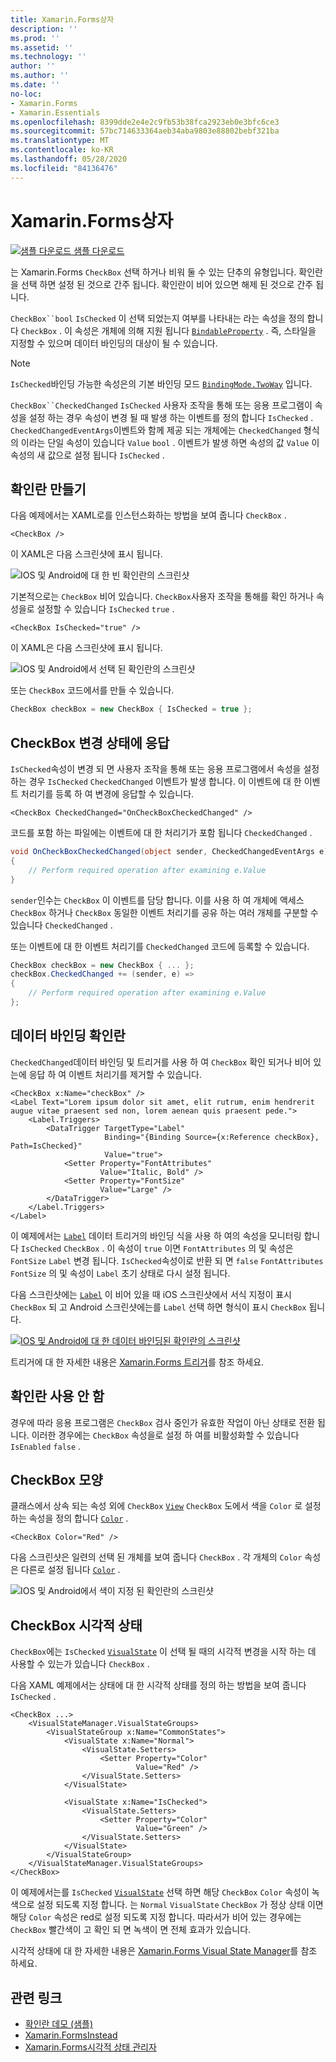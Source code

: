 ```yaml
---
title: Xamarin.Forms상자
description: ''
ms.prod: ''
ms.assetid: ''
ms.technology: ''
author: ''
ms.author: ''
ms.date: ''
no-loc:
- Xamarin.Forms
- Xamarin.Essentials
ms.openlocfilehash: 8399dde2e4e2c9fb53b38fca2923eb0e3bfc6ce3
ms.sourcegitcommit: 57bc714633364aeb34aba9803e88802bebf321ba
ms.translationtype: MT
ms.contentlocale: ko-KR
ms.lasthandoff: 05/28/2020
ms.locfileid: "84136476"
---
```

# <a name="xamarinforms-checkbox"></a>Xamarin.Forms상자

[![샘플 다운로드](~/media/shared/download.png) 샘플 다운로드](https://docs.microsoft.com/samples/xamarin/xamarin-forms-samples/userinterface-checkboxdemos/)

는 Xamarin.Forms `CheckBox` 선택 하거나 비워 둘 수 있는 단추의 유형입니다. 확인란을 선택 하면 설정 된 것으로 간주 됩니다. 확인란이 비어 있으면 해제 된 것으로 간주 됩니다.

`CheckBox``bool` `IsChecked` 이 선택 되었는지 여부를 나타내는 라는 속성을 정의 합니다 `CheckBox` . 이 속성은 개체에 의해 지원 됩니다 [`BindableProperty`](xref:Xamarin.Forms.BindableProperty) . 즉, 스타일을 지정할 수 있으며 데이터 바인딩의 대상이 될 수 있습니다.

> [!NOTE]
> `IsChecked`바인딩 가능한 속성은의 기본 바인딩 모드 [`BindingMode.TwoWay`](xref:Xamarin.Forms.BindingMode.TwoWay) 입니다.

`CheckBox``CheckedChanged` `IsChecked` 사용자 조작을 통해 또는 응용 프로그램이 속성을 설정 하는 경우 속성이 변경 될 때 발생 하는 이벤트를 정의 합니다 `IsChecked` . `CheckedChangedEventArgs`이벤트와 함께 제공 되는 개체에는 `CheckedChanged` 형식의 이라는 단일 속성이 있습니다 `Value` `bool` . 이벤트가 발생 하면 속성의 값 `Value` 이 속성의 새 값으로 설정 됩니다 `IsChecked` .

## <a name="create-a-checkbox"></a>확인란 만들기

다음 예제에서는 XAML로를 인스턴스화하는 방법을 보여 줍니다 `CheckBox` .

```xaml
<CheckBox />
```

이 XAML은 다음 스크린샷에 표시 됩니다.

![IOS 및 Android에 대 한 빈 확인란의 스크린샷](checkbox-images/checkbox-empty.png "빈 확인란")

기본적으로는 `CheckBox` 비어 있습니다. `CheckBox`사용자 조작을 통해를 확인 하거나 속성을로 설정할 수 있습니다 `IsChecked` `true` .

```xaml
<CheckBox IsChecked="true" />
```

이 XAML은 다음 스크린샷에 표시 됩니다.

![IOS 및 Android에서 선택 된 확인란의 스크린샷](checkbox-images/checkbox-checked.png "선택 됨 확인란")

또는 `CheckBox` 코드에서를 만들 수 있습니다.

```csharp
CheckBox checkBox = new CheckBox { IsChecked = true };
```

## <a name="respond-to-a-checkbox-changing-state"></a>CheckBox 변경 상태에 응답

`IsChecked`속성이 변경 되 면 사용자 조작을 통해 또는 응용 프로그램에서 속성을 설정 하는 경우 `IsChecked` `CheckedChanged` 이벤트가 발생 합니다. 이 이벤트에 대 한 이벤트 처리기를 등록 하 여 변경에 응답할 수 있습니다.

```xaml
<CheckBox CheckedChanged="OnCheckBoxCheckedChanged" />
```

코드를 포함 하는 파일에는 이벤트에 대 한 처리기가 포함 됩니다 `CheckedChanged` .

```csharp
void OnCheckBoxCheckedChanged(object sender, CheckedChangedEventArgs e)
{
    // Perform required operation after examining e.Value
}
```

`sender`인수는 `CheckBox` 이 이벤트를 담당 합니다. 이를 사용 하 여 개체에 액세스 `CheckBox` 하거나 `CheckBox` 동일한 이벤트 처리기를 공유 하는 여러 개체를 구분할 수 있습니다 `CheckedChanged` .

또는 이벤트에 대 한 이벤트 처리기를 `CheckedChanged` 코드에 등록할 수 있습니다.

```csharp
CheckBox checkBox = new CheckBox { ... };
checkBox.CheckedChanged += (sender, e) =>
{
    // Perform required operation after examining e.Value
};
```

## <a name="data-bind-a-checkbox"></a>데이터 바인딩 확인란

`CheckedChanged`데이터 바인딩 및 트리거를 사용 하 여 `CheckBox` 확인 되거나 비어 있는에 응답 하 여 이벤트 처리기를 제거할 수 있습니다.

```xaml
<CheckBox x:Name="checkBox" />
<Label Text="Lorem ipsum dolor sit amet, elit rutrum, enim hendrerit augue vitae praesent sed non, lorem aenean quis praesent pede.">
    <Label.Triggers>
        <DataTrigger TargetType="Label"
                     Binding="{Binding Source={x:Reference checkBox}, Path=IsChecked}"
                     Value="true">
            <Setter Property="FontAttributes"
                    Value="Italic, Bold" />
            <Setter Property="FontSize"
                    Value="Large" />
        </DataTrigger>
    </Label.Triggers>
</Label>
```

이 예제에서는 [`Label`](xref:Xamarin.Forms.Label) 데이터 트리거의 바인딩 식을 사용 하 여의 속성을 모니터링 합니다 `IsChecked` `CheckBox` . 이 속성이 `true` 이면 `FontAttributes` 의 및 속성은 `FontSize` `Label` 변경 됩니다. `IsChecked`속성이로 반환 되 면 `false` `FontAttributes` `FontSize` 의 및 속성이 `Label` 초기 상태로 다시 설정 됩니다.

다음 스크린샷에는 [`Label`](xref:Xamarin.Forms.Label) 이 비어 있을 때 iOS 스크린샷에서 서식 지정이 표시 `CheckBox` 되 고 Android 스크린샷에는를 `Label` 선택 하면 형식이 표시 `CheckBox` 됩니다.

[![IOS 및 Android에 대 한 데이터 바인딩된 확인란의 스크린샷](checkbox-images/checkbox-databinding.png "데이터 바인딩 확인란")](checkbox-images/checkbox-databinding-large.png#lightbox "데이터 바인딩 확인란")

트리거에 대 한 자세한 내용은 [ Xamarin.Forms 트리거](~/xamarin-forms/app-fundamentals/triggers.md)를 참조 하세요.

## <a name="disable-a-checkbox"></a>확인란 사용 안 함

경우에 따라 응용 프로그램은 `CheckBox` 검사 중인가 유효한 작업이 아닌 상태로 전환 됩니다. 이러한 경우에는 `CheckBox` 속성을로 설정 하 여를 비활성화할 수 있습니다 `IsEnabled` `false` .

## <a name="checkbox-appearance"></a>CheckBox 모양

클래스에서 상속 되는 속성 외에 `CheckBox` [`View`](xref:Xamarin.Forms.View) `CheckBox` 도에서 색을 `Color` 로 설정 하는 속성을 정의 합니다 [`Color`](xref:Xamarin.Forms.Color) .

```xaml
<CheckBox Color="Red" />
```

다음 스크린샷은 일련의 선택 된 개체를 보여 줍니다 `CheckBox` . 각 개체의 `Color` 속성은 다른로 설정 됩니다 [`Color`](xref:Xamarin.Forms.Color) .

![IOS 및 Android에서 색이 지정 된 확인란의 스크린샷](checkbox-images/checkbox-colors.png "색이 지정 된 확인란")

## <a name="checkbox-visual-states"></a>CheckBox 시각적 상태

`CheckBox`에는 `IsChecked` [`VisualState`](xref:Xamarin.Forms.VisualState) 이 선택 될 때의 시각적 변경을 시작 하는 데 사용할 수 있는가 있습니다 `CheckBox` .

다음 XAML 예제에서는 상태에 대 한 시각적 상태를 정의 하는 방법을 보여 줍니다 `IsChecked` .

```xaml
<CheckBox ...>
    <VisualStateManager.VisualStateGroups>
        <VisualStateGroup x:Name="CommonStates">
            <VisualState x:Name="Normal">
                <VisualState.Setters>
                    <Setter Property="Color"
                            Value="Red" />
                </VisualState.Setters>
            </VisualState>

            <VisualState x:Name="IsChecked">
                <VisualState.Setters>
                    <Setter Property="Color"
                            Value="Green" />
                </VisualState.Setters>
            </VisualState>
        </VisualStateGroup>
    </VisualStateManager.VisualStateGroups>
</CheckBox>
```

이 예제에서는를 `IsChecked` [`VisualState`](xref:Xamarin.Forms.VisualState) 선택 하면 해당 `CheckBox` `Color` 속성이 녹색으로 설정 되도록 지정 합니다. 는 `Normal` `VisualState` `CheckBox` 가 정상 상태 이면 해당 `Color` 속성은 red로 설정 되도록 지정 합니다. 따라서가 비어 있는 경우에는 `CheckBox` 빨간색이 고 확인 되 면 녹색이 면 전체 효과가 있습니다.

시각적 상태에 대 한 자세한 내용은 [ Xamarin.Forms Visual State Manager](~/xamarin-forms/user-interface/visual-state-manager.md)를 참조 하세요.

## <a name="related-links"></a>관련 링크

- [확인란 데모 (샘플)](https://docs.microsoft.com/samples/xamarin/xamarin-forms-samples/userinterface-checkboxdemos/)
- [Xamarin.FormsInstead](~/xamarin-forms/app-fundamentals/triggers.md)
- [Xamarin.Forms시각적 상태 관리자](~/xamarin-forms/user-interface/visual-state-manager.md)
